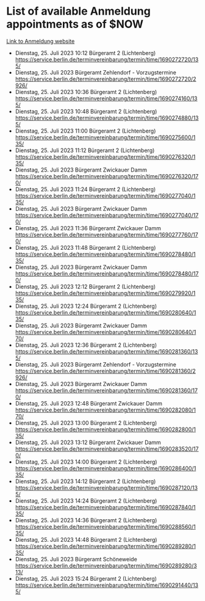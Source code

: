 # List of available Anmeldung appointments as of $NOW
[Link to Anmeldung website](https://service.berlin.de/terminvereinbarung/termin/tag.php?termin=1&anliegen[]=120686&dienstleisterlist=122210,122217,327316,122219,327312,122227,327314,122231,327346,122243,327348,122254,122252,329742,122260,329745,122262,329748,122271,327278,122273,327274,122277,327276,330436,122280,327294,122282,327290,122284,327292,122291,327270,122285,327266,122286,327264,122296,327268,150230,329760,122297,327286,122294,327284,122312,329763,122314,329775,122304,327330,122311,327334,122309,327332,317869,122281,327352,122279,329772,122283,122276,327324,122274,327326,122267,329766,122246,327318,122251,327320,122257,327322,122208,327298,122226,327300&herkunft=http%3A%2F%2Fservice.berlin.de%2Fdienstleistung%2F120686%2F)
- Dienstag, 25. Juli 2023 10:12 Bürgeramt 2 (Lichtenberg) https://service.berlin.de/terminvereinbarung/termin/time/1690272720/135/
- Dienstag, 25. Juli 2023  Bürgeramt Zehlendorf - Vorzugstermine https://service.berlin.de/terminvereinbarung/termin/time/1690272720/2926/
- Dienstag, 25. Juli 2023 10:36 Bürgeramt 2 (Lichtenberg) https://service.berlin.de/terminvereinbarung/termin/time/1690274160/135/
- Dienstag, 25. Juli 2023 10:48 Bürgeramt 2 (Lichtenberg) https://service.berlin.de/terminvereinbarung/termin/time/1690274880/135/
- Dienstag, 25. Juli 2023 11:00 Bürgeramt 2 (Lichtenberg) https://service.berlin.de/terminvereinbarung/termin/time/1690275600/135/
- Dienstag, 25. Juli 2023 11:12 Bürgeramt 2 (Lichtenberg) https://service.berlin.de/terminvereinbarung/termin/time/1690276320/135/
- Dienstag, 25. Juli 2023  Bürgeramt Zwickauer Damm https://service.berlin.de/terminvereinbarung/termin/time/1690276320/170/
- Dienstag, 25. Juli 2023 11:24 Bürgeramt 2 (Lichtenberg) https://service.berlin.de/terminvereinbarung/termin/time/1690277040/135/
- Dienstag, 25. Juli 2023  Bürgeramt Zwickauer Damm https://service.berlin.de/terminvereinbarung/termin/time/1690277040/170/
- Dienstag, 25. Juli 2023 11:36 Bürgeramt Zwickauer Damm https://service.berlin.de/terminvereinbarung/termin/time/1690277760/170/
- Dienstag, 25. Juli 2023 11:48 Bürgeramt 2 (Lichtenberg) https://service.berlin.de/terminvereinbarung/termin/time/1690278480/135/
- Dienstag, 25. Juli 2023  Bürgeramt Zwickauer Damm https://service.berlin.de/terminvereinbarung/termin/time/1690278480/170/
- Dienstag, 25. Juli 2023 12:12 Bürgeramt 2 (Lichtenberg) https://service.berlin.de/terminvereinbarung/termin/time/1690279920/135/
- Dienstag, 25. Juli 2023 12:24 Bürgeramt 2 (Lichtenberg) https://service.berlin.de/terminvereinbarung/termin/time/1690280640/135/
- Dienstag, 25. Juli 2023  Bürgeramt Zwickauer Damm https://service.berlin.de/terminvereinbarung/termin/time/1690280640/170/
- Dienstag, 25. Juli 2023 12:36 Bürgeramt 2 (Lichtenberg) https://service.berlin.de/terminvereinbarung/termin/time/1690281360/135/
- Dienstag, 25. Juli 2023  Bürgeramt Zehlendorf - Vorzugstermine https://service.berlin.de/terminvereinbarung/termin/time/1690281360/2926/
- Dienstag, 25. Juli 2023  Bürgeramt Zwickauer Damm https://service.berlin.de/terminvereinbarung/termin/time/1690281360/170/
- Dienstag, 25. Juli 2023 12:48 Bürgeramt Zwickauer Damm https://service.berlin.de/terminvereinbarung/termin/time/1690282080/170/
- Dienstag, 25. Juli 2023 13:00 Bürgeramt 2 (Lichtenberg) https://service.berlin.de/terminvereinbarung/termin/time/1690282800/135/
- Dienstag, 25. Juli 2023 13:12 Bürgeramt Zwickauer Damm https://service.berlin.de/terminvereinbarung/termin/time/1690283520/170/
- Dienstag, 25. Juli 2023 14:00 Bürgeramt 2 (Lichtenberg) https://service.berlin.de/terminvereinbarung/termin/time/1690286400/135/
- Dienstag, 25. Juli 2023 14:12 Bürgeramt 2 (Lichtenberg) https://service.berlin.de/terminvereinbarung/termin/time/1690287120/135/
- Dienstag, 25. Juli 2023 14:24 Bürgeramt 2 (Lichtenberg) https://service.berlin.de/terminvereinbarung/termin/time/1690287840/135/
- Dienstag, 25. Juli 2023 14:36 Bürgeramt 2 (Lichtenberg) https://service.berlin.de/terminvereinbarung/termin/time/1690288560/135/
- Dienstag, 25. Juli 2023 14:48 Bürgeramt 2 (Lichtenberg) https://service.berlin.de/terminvereinbarung/termin/time/1690289280/135/
- Dienstag, 25. Juli 2023  Bürgeramt Schöneweide https://service.berlin.de/terminvereinbarung/termin/time/1690289280/313/
- Dienstag, 25. Juli 2023 15:24 Bürgeramt 2 (Lichtenberg) https://service.berlin.de/terminvereinbarung/termin/time/1690291440/135/
